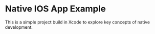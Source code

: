 # Native IOS App Example

This is a simple project build in Xcode to explore key concepts of native development.